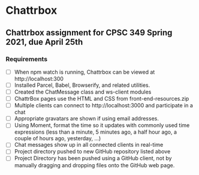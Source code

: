 # Chattrbox
## Chattrbox assignment for CPSC 349 Spring 2021, due April 25th

### Requirements
- [ ] When npm watch is running, Chattrbox can be viewed at http://localhost:300
- [ ] Installed Parcel, Babel, Browserify, and related utilities.
- [ ] Created the ChatMessage class and ws-client modules
- [ ] ChattrBox pages use the HTML and CSS from front-end-resources.zip
- [ ] Multiple clients can connect to http://localhost:3000 and participate in a chat
- [ ] Appropriate gravatars are shown if using email addresses.
- [ ] Using Moment, format the time so it updates with commonly used time expressions (less than a minute, 5 minutes ago, a half hour ago, a couple of hours ago, yesterday, ...)
- [ ] Chat messages show up in all connected clients in real-time
- [ ] Project directory pushed to new GitHub repository listed above
- [ ] Project Directory has been pushed using a GitHub client, not by manually dragging and dropping files onto the GitHub web page.
